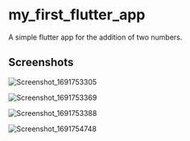 # my_first_flutter_app

A simple flutter app for the addition of two numbers.

## Screenshots
![Screenshot_1691753305](https://github.com/Jesus-ASG/First-flutter-app/assets/106128245/f841e72f-360d-4628-9e46-489fa0bf9780)

![Screenshot_1691753369](https://github.com/Jesus-ASG/First-flutter-app/assets/106128245/7e89966c-e063-469d-8181-8818ded24a58)

![Screenshot_1691753388](https://github.com/Jesus-ASG/First-flutter-app/assets/106128245/732af82a-da1c-487c-b454-55da78079a33)

![Screenshot_1691754748](https://github.com/Jesus-ASG/First-flutter-app/assets/106128245/e49e2f18-3a53-4106-820e-de8d7a684cfd)



